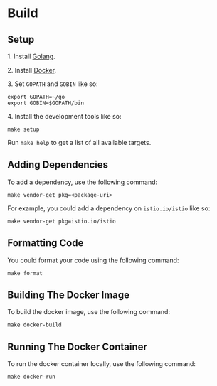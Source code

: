 # Build

## Setup

1\. Install [Golang](https://golang.org/dl/).

2\. Install [Docker](https://github.com/istio/istio/wiki/Dev-Guide#setting-up-docker).

3\. Set `GOPATH` and `GOBIN` like so:

```shell
export GOPATH=~/go
export GOBIN=$GOPATH/bin
```

4\. Install the development tools like so:

```shell
make setup
```

Run `make help` to get a list of all available targets.

## Adding Dependencies

To add a dependency, use the following command:

```shell
make vendor-get pkg=<package-uri>
```

For example, you could add a dependency on `istio.io/istio` like so:

```shell
make vendor-get pkg=istio.io/istio
```

## Formatting Code

You could format your code using the following command:

```shell
make format
```

## Building The Docker Image

To build the docker image, use the following command:

```shell
make docker-build
```

## Running The Docker Container

To run the docker container locally, use the following command:

```shell
make docker-run
```

